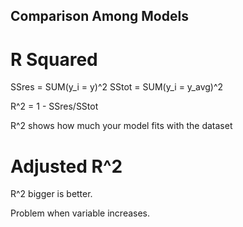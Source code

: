 ## Comparison Among Models #

# R Squared #

SSres = SUM(y_i = y)^2
SStot = SUM(y_i = y_avg)^2

R^2 = 1 - SSres/SStot

R^2 shows how much your model fits with the dataset

# Adjusted R^2 #

R^2 bigger is better.

Problem when variable increases.